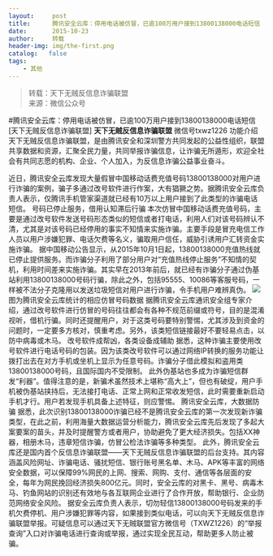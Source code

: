 ```yaml
---
layout:     post
title:      腾讯安全云库：停用电话被仿冒，已逾100万用户接到13800138000电话短信
date:       2015-10-23
author:     转载
header-img: img/the-first.png
catalog:   false
tags:
    - 其他
---
```


<blockquote><p>转载：天下无贼反信息诈骗联盟<br>
来源：微信公众号</p></blockquote>

#腾讯安全云库：停用电话被仿冒，已逾100万用户接到13800138000电话短信
[天下无贼反信息诈骗联盟]
**天下无贼反信息诈骗联盟**
微信号txwz1226
功能介绍
天下无贼反信息诈骗联盟，是由腾讯安全和深圳警方共同发起的公益性组织，联盟共享数据和资源，汇聚全民力量，共同举报诈骗信息，让诈骗无所遁形，欢迎全社会有共同志愿的机构、企业、个人加入，为反信息诈骗公益事业奋斗。

近日，腾讯安全云库发现大量假冒中国移动话费充值号码13800138000对用户进行诈骗的案例，骗子多通过改号软件进行作案，大有猖獗之势。据腾讯安全云库负责人表示，仅腾讯手机管家渠道就已经有10万以上用户接到了此类型的诈骗电话短信。
号码已停止服务，借用认知滞后行骗
本次仿冒中国移动话费充值号码，主要是通过改号软件发送号码形态类似的短信或者打电话，利用人们对该号码辨认不清，尤其是对该号码已经停用的事实不知情来实施诈骗。主要手段是冒充电信工作人员以用户涉嫌犯罪、电话欠费等名义，骗取用户信任，威胁引诱用户汇转资金实施诈骗。
据中国移动公告显示，从2015年10月1日起，13800138000充值热线就已停止提供服务。而诈骗分子利用了部分用户对“充值热线停止服务”不知情的契机，利用时间差来实施诈骗。其实早在2013年前后，就已经有诈骗分子通过伪基站利用13800138000号码行骗，除此之外，包括95555、10086等客服号码，一样被不法分子克隆用以发送垃圾短信对用户进行诈骗，令手机用户难辨真伪。
![]({{site.baseurl}}/postimg/3Frx8wcpibSt1B1qWzEO9hIh8beGdl0Xh07dDPGVo7icicL8oeaHdznIZRHPCm9CowpNfp0pEAUquEApCPtDQRmPA.jpeg)
图为腾讯安全云库统计的相应仿冒号码数据
据腾讯安全云库通讯安全组专家介绍，通过改号软件进行仿冒的号码往往都会有各种不规范前缀或符号，目的是混淆视听，借机行骗。同时还提醒用户，对于这类号码要特别警惕，尤其涉及到资金的问题时，一定要多方核对，慎重考虑。另外，该类短信链接最好不要轻易点击，以防中病毒或木马。
改号软件成帮凶，各类设备成辅助
据悉，这种诈骗主要使用改号软件进行电话号码的包装。因为该类改号软件可以通过网络IP转换的服务功能让拨打出去在对方手机或坐机上显示为任意号码。诈骗分子借此模拟和盗用类13800138000号码，且国际国内不受限制。
此外伪基站也多成为诈骗短信群发“利器”。值得注意的是，新骗术虽然技术上堪称“高大上”，但也有破绽，用户手机被伪基站挟持后，无法接打电话、正常上网和正常收发短信，此时需要重新启动手机才行。用户若发现手机具备上述特征，则应警惕。
腾讯安全云库，大数据防骗
据悉，此次识别13800138000诈骗已经不是腾讯安全云库的第一次发现新诈骗类型，在此之前，利用海量大数据运营分析能力，腾讯安全云库先后发现了多起大案要案的苗头，并及时提醒警方或者用户，协助避免了更大经济损失。包括XX神器，相册木马，违章短信诈骗，仿冒公检法诈骗等多种类型。
此外，腾讯安全云库还是国内首个反信息诈骗联盟——天下无贼反信息诈骗联盟的后台支持。其内容涵盖风险网址、诈骗电话、骚扰短信、银行账号黑名单、木马、APK等丰富的网络安全数据，可以保障99%网民的上网、搜索、网购、支付、通信等各层面的安全，每年为网民挽回经济损失800亿元。同时，安全云库的对黑卡、黑号、病毒木马、钓鱼网站的识别还有效地与各互联网企业进行了合作开放，帮助银行、企业防范网络安全风险。
据安全云库负责人表示，切勿轻信13800138000号码发来的手机欠费停机、用户涉嫌犯罪等内容，如果接到类似电话，可以向天下无贼反信息诈骗联盟举报。可疑信息可以通过天下无贼联盟官方微信号（TXWZ1226）的“举报查询”入口对诈骗电话进行查询或举报，通过实现全民互动，帮助更多人防止被骗。
